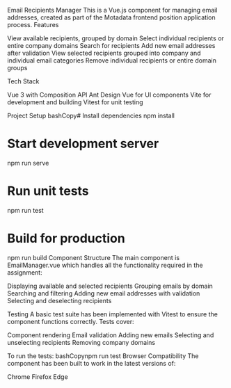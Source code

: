 Email Recipients Manager
This is a Vue.js component for managing email addresses, created as part of the Motadata frontend position application process.
Features

View available recipients, grouped by domain
Select individual recipients or entire company domains
Search for recipients
Add new email addresses after validation
View selected recipients grouped into company and individual email categories
Remove individual recipients or entire domain groups

Tech Stack

Vue 3 with Composition API
Ant Design Vue for UI components
Vite for development and building
Vitest for unit testing

Project Setup
bashCopy# Install dependencies
npm install

# Start development server
npm run serve

# Run unit tests
npm run test

# Build for production
npm run build
Component Structure
The main component is EmailManager.vue which handles all the functionality required in the assignment:

Displaying available and selected recipients
Grouping emails by domain
Searching and filtering
Adding new email addresses with validation
Selecting and deselecting recipients

Testing
A basic test suite has been implemented with Vitest to ensure the component functions correctly. Tests cover:

Component rendering
Email validation
Adding new emails
Selecting and unselecting recipients
Removing company domains

To run the tests:
bashCopynpm run test
Browser Compatibility
The component has been built to work in the latest versions of:

Chrome
Firefox
Edge